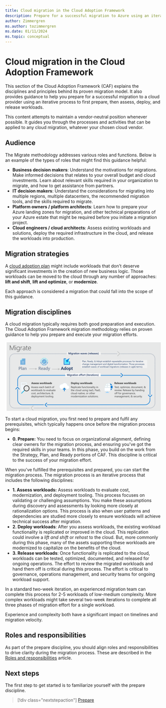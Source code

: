 ```yaml
---
title: Cloud migration in the Cloud Adoption Framework
description: Prepare for a successful migration to Azure using an iterative process to assess, deploy, and release workloads.
author: Zimmergren
ms.author: tozimmergren
ms.date: 01/11/2024
ms.topic: conceptual
---
```


# Cloud migration in the Cloud Adoption Framework

This section of the Cloud Adoption Framework (CAF) explains the disciplines and principles behind its proven migration model. It also provides guidance to help you prepare for a successful migration to a cloud provider using an iterative process to first prepare, then assess, deploy, and release workloads.

This content attempts to maintain a vendor-neutral position whenever possible. It guides you through the processes and activities that can be applied to any cloud migration, whatever your chosen cloud vendor.

## Audience

The Migrate methodology addresses various roles and functions. Below is an example of the types of roles that might find this guidance helpful:

- **Business decision makers**: Understand the motivations for migrations. Make informed decisions that relates to your overall budget and cloud investments. Learn about relevant skills required in your organization to migrate, and how to get assistance from partners.
- **IT decision makers**: Understand the considerations for migrating into multiple regions, multiple datacenters, the recommended migration tools, and the skills required to migrate.
- **Platform owners / platform architects**: Learn how to prepare your Azure landing zones for migration, and other technical preparations of your Azure estate that might be required before you initiate a migration project.
- **Cloud engineers / cloud architects**: Assess existing workloads and solutions, deploy the required infrastructure in the cloud, and release the workloads into production.

## Migration strategies

A [cloud adoption plan](../plan/index.md) might include workloads that don't deserve significant investments in the creation of new business logic. Those workloads can be moved to the cloud through any number of approaches: **lift and shift**, **lift and optimize**, or **modernize**.

Each approach is considered a migration that could fall into the scope of this guidance.

## Migration disciplines

A cloud migration typically requires both good preparation and execution. The Cloud Adoption Framework migration  methodology relies on proven guidance to help you prepare and execute your migration efforts.

![Diagram that shows the Cloud Adoption Framework migration effort](../_images/migrate/methodology.png)

To start a cloud migration, you first need to prepare and fulfil any prerequisites, which typically happens once before the migration process begins:

- **0. Prepare:** You need to focus on organizational alignment, defining clear owners for the migration process, and ensuring you've got the required skills in your teams. In this phase, you build on the work from the Strategy, Plan, and Ready portions of CAF. This discipline is critical to the success of your migration effort.

When you've fulfilled the prerequisites and prepared, you can start the migration process. The migration process is an iterative process that includes the following disciplines:

- **1. Assess workloads:** Assess workloads to evaluate cost, modernization, and deployment tooling. This process focuses on validating or challenging assumptions. You make these assumptions during discovery and assessments by looking more closely at rationalization options. This process is also when user patterns and dependencies are studied more closely to ensure workloads will achieve technical success after migration.
- **2. Deploy workloads**: After you assess workloads, the existing workload functionality is replicated or improved in the cloud. This replication could involve a *lift and shift* or *rehost* to the cloud. But, more commonly during this phase, many of the assets supporting these workloads are modernized to capitalize on the benefits of the cloud.
- **3. Release workloads**: Once functionality is replicated to the cloud, workloads can be tested, optimized, documented, and released for ongoing operations. The effort to review the migrated workloads and hand them off is critical during this process. The effort is critical to governance, operations management, and security teams for ongoing workload support.

In a standard two-week iteration, an experienced migration team can complete this process for 2-5 workloads of low-medium complexity. More complex workloads might take several two-week iterations to complete all three phases of migration effort for a single workload.

Experience and complexity both have a significant impact on timelines and migration velocity.

## Roles and responsibilities

As part of the prepare discipline, you should align roles and responsibilities to drive clarity during the migration process. These are described in the [Roles and responsibilities](./prepare/roles-and-responsibilities.md) article.

## Next steps

The first step to get started is to familiarize yourself with the prepare discipline.

> [!div class="nextstepaction"]
> [Prepare](./prepare/index.md)

